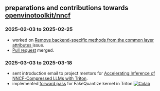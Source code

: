 ## preparations and contributions towards [openvinotoolkit/nncf](https://www.github.com/openvinotoolkit/nncf)

### 2025-02-03 to 2025-02-25
- worked on [Remove backend-specific methods from the common layer attributes ](https://www.github.com/openvinotoolkit/nncf/issues/3249) issue.
- [Pull request](https://www.github.com/openvinotoolkit/nncf/pull/3287) merged.

### 2025-03-03 to 2025-03-18
- sent introduction email to project mentors for [Accelerating Inference of NNCF-Compressed LLMs with Triton](https://www.github.com/openvinotoolkit/openvino/wiki/Project-ideas-for-2025#14-accelerating-inference-of-nncf-compressed-llms-with-triton).
- implemented [forward pass](https://github.com/shumaari/nncf_triton/blob/main/triton_forward.ipynb) for FakeQuantize kernel in Triton  [![Colab](https://colab.research.google.com/assets/colab-badge.svg)](https://colab.research.google.com/drive/1x9xAP5C7c6DD3gOGD_9UxZUiIuNmrROV?usp=sharing)
